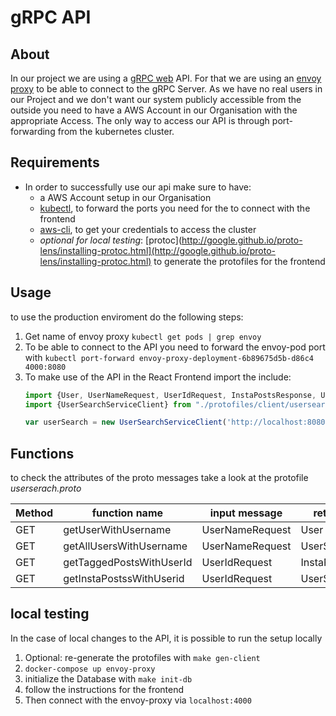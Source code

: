 # gRPC API
## About
In our project we are using a [gRPC web](https://grpc.io/docs/) API. For that we are using an [envoy proxy](https://www.envoyproxy.io/docs/envoy/latest/) to be able to connect to the gRPC Server. As we have no real users in our Project and we don't want our system publicly accessible from the outside you need to have a AWS Account in our Organisation with the appropriate Access. The only way to access our API is through port-forwarding from the kubernetes cluster. 

## Requirements
- In order to successfully use our api make sure to have:
  * a AWS Account setup in our Organisation
  - [kubectl](https://kubernetes.io/docs/tasks/tools/install-kubectl/), to forward the ports you need for the to connect with the frontend 
  - [aws-cli](https://docs.aws.amazon.com/cli/latest/userguide/install-cliv1.html), to get your credentials to access the cluster
  - *optional for local testing*: [protoc](http://google.github.io/proto-lens/installing-protoc.html](http://google.github.io/proto-lens/installing-protoc.html) to generate the protofiles for the frontend

## Usage
to use the production enviroment do the following steps:
1. Get name of envoy proxy `kubectl get pods | grep envoy`
2. To be able to connect to the API you need to forward the envoy-pod port with  ```kubectl port-forward envoy-proxy-deployment-6b89675d5b-d86c4 4000:8080```
3. To make use of the API in the React Frontend import the include:
     ```javascript
     import {User, UserNameRequest, UserIdRequest, InstaPostsResponse, UserSearchResponse} from "./protofiles/client/usersearch_pb.js";
     import {UserSearchServiceClient} from "./protofiles/client/usersearch_grpc_web_pb.js";

     var userSearch = new UserSearchServiceClient('http://localhost:8080');
    ```
## Functions
to check the attributes of the proto messages take a look at the protofile *userserach.proto*

| **Method** | **function name**           | **input message**   | **return message** |
|------------|-----------------------------|---------------------|--------------------|
| GET        | getUserWithUsername         | UserNameRequest     | User               |
| GET        | getAllUsersWithUsername     | UserNameRequest     | UserSearchResponse |
| GET        | getTaggedPostsWithUserId    | UserIdRequest       | InstaPostsResponse |
| GET        | getInstaPostssWithUserid    | UserIdRequest       | UserSearchResponse |

## local testing
In the case of local changes to the API, it is possible to run the setup locally
1. Optional: re-generate the protofiles with `make gen-client`
2. `docker-compose up envoy-proxy`
3. initialize the Database with `make init-db`
4. follow the instructions for the frontend
5. Then connect with the envoy-proxy via `localhost:4000`
